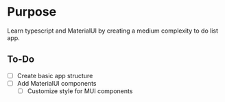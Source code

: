 # Purpose
Learn typescript and MaterialUI by creating a medium complexity to do list app.

## To-Do
- [ ] Create basic app structure
- [ ] Add MaterialUI components
    - [ ] Customize style for MUI components